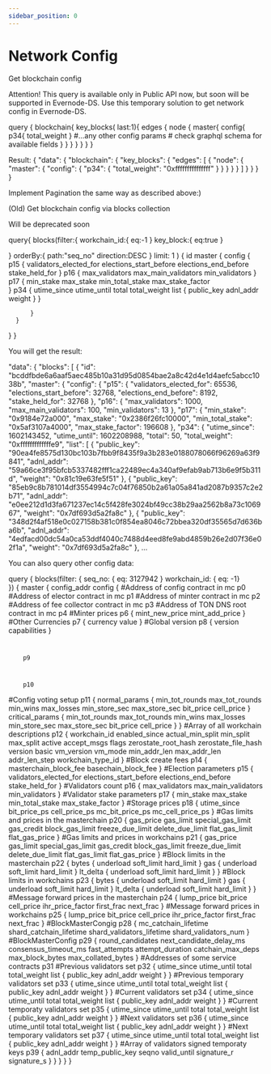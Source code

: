 ```yaml
---
sidebar_position: 0
---
```


# Network Config

Get blockchain config

Attention! This query is available only in Public API now, but soon will be supported in Evernode-DS. Use this temporary solution to get network config in Evernode-DS.

query {
  blockchain{
   key_blocks( last:1){
          edges {
           node {
                    master{
                     config{
                       p34{
                         total_weight
                       }
                       #...any other config params
                       # check graphql schema for available fields
                     }
                    }
           }
          }
   }
  }
}

Result:
{
  "data": {
    "blockchain": {
      "key_blocks": {
        "edges": [
          {
            "node": {
              "master": {
                "config": {
                  "p34": {
                    "total_weight": "0xfffffffffffffff"
                  }
                }
              }
            }
          }
        ]
      }
    }
  }
}

Implement Pagination  the same way as described above:)


(Old) Get blockchain config via blocks collection

Will be deprecated soon

query{
  blocks(filter:{
    workchain_id:{
      eq:-1
    }
    key_block:{
      eq:true
    }

  }
    orderBy:{
      path:"seq_no"
      direction:DESC
    }
    limit: 1
  )
  {
    id
       master { 
          config {
            p15 {
              validators_elected_for
              elections_start_before
              elections_end_before
              stake_held_for
            }
             p16 {
              max_validators
              max_main_validators
              min_validators
            }
            p17 {
              min_stake
              max_stake
              min_total_stake
              max_stake_factor          
            }
            p34 {
              utime_since
              utime_until
              total
              total_weight
              list {
                public_key
                adnl_addr
                weight
              }
            }

          }
      }
  }
}

You will get the result:

"data": {
    "blocks": [
      {
        "id": "bcddfbde6a6aaf5aec485b10a31d95d0854bae2a8c42d4e1d4aefc5abcc1038b",
        "master": {
          "config": {
            "p15": {
              "validators_elected_for": 65536,
              "elections_start_before": 32768,
              "elections_end_before": 8192,
              "stake_held_for": 32768
            },
            "p16": {
              "max_validators": 1000,
              "max_main_validators": 100,
              "min_validators": 13
            },
            "p17": {
              "min_stake": "0x9184e72a000",
              "max_stake": "0x2386f26fc10000",
              "min_total_stake": "0x5af3107a4000",
              "max_stake_factor": 196608
            },
            "p34": {
              "utime_since": 1602143452,
              "utime_until": 1602208988,
              "total": 50,
              "total_weight": "0xfffffffffffffe9",
              "list": [
                {
                  "public_key": "90ea4fe8575d130bc103b7fbb9f8435f9a3b283e0188078066f96269a63f9841",
                  "adnl_addr": "59a66ce3f95bfcb5337482fff1ca22489ec4a340af9efab9ab713b6e9f5b311d",
                  "weight": "0x81c19e63fe5f51"
                },
                {
                  "public_key": "85eb9c8b781014df3554994c7c04f76850b2a61a05a841ad2087b9357c2e2b71",
                  "adnl_addr": "e0ee212d1d3fa671237ec14c5f428fe3024bf49cc38b29aa2562b8a73c106967",
                  "weight": "0x7df693d5a2fa8c"
                },
                {
                  "public_key": "348d2f4af518e0c027158b381c0f854ea8046c72bbea320df35565d7d636ba6b",
                  "adnl_addr": "4edfacd00dc54a0ca53ddf4040c7488d4eed8fe9abd4859b26e2d07f36e02f1a",
                  "weight": "0x7df693d5a2fa8c"
                },
              ...
              
You can also query other config data:

query { 
  blocks(filter: { 
    seq_no: { eq: 3127942 }
    workchain_id: { eq: -1}  
  }) {
    master {
      config_addr
      config {
#Address of config contract in mc
        p0
#Address of elector contract in mc
        p1
#Address of minter contract in mc
        p2
#Address of fee collector contract in mc
        p3
#Address of TON DNS root contract in mc
        p4
#Minter prices
        p6 {
          mint_new_price
          mint_add_price
        }
#Other Currencies
        p7 {
          currency
          value
        }
#Global version
        p8 {
          version
          capabilities
        }
#
        p9
#        
        p10
#Config voting setup
        p11 {
          normal_params {
            min_tot_rounds
            max_tot_rounds
            min_wins
            max_losses
            min_store_sec
            max_store_sec
            bit_price
            cell_price
          }
          critical_params {
            min_tot_rounds
            max_tot_rounds
            min_wins
            max_losses
            min_store_sec
            max_store_sec
            bit_price
            cell_price
          }
        }
#Array of all workchain descriptions
        p12 {
          workchain_id
          enabled_since
          actual_min_split
          min_split
          max_split
          active
          accept_msgs
          flags
          zerostate_root_hash
          zerostate_file_hash
          version
          basic
          vm_version
          vm_mode
          min_addr_len
          max_addr_len
          addr_len_step
          workchain_type_id
        }
#Block create fees
        p14 {
          masterchain_block_fee
          basechain_block_fee
        }
#Election parameters
        p15 {
          validators_elected_for
          elections_start_before
          elections_end_before
          stake_held_for
        }
#Validators count
        p16 {
          max_validators
          max_main_validators
          min_validators
        }
#Validator stake parameters
        p17 {
          min_stake
          max_stake
          min_total_stake
          max_stake_factor
        }
#Storage prices
        p18 {
          utime_since
          bit_price_ps
          cell_price_ps
          mc_bit_price_ps
          mc_cell_price_ps
        }
#Gas limits and prices in the masterchain
        p20 {
          gas_price
          gas_limit
          special_gas_limit
          gas_credit
          block_gas_limit
          freeze_due_limit
          delete_due_limit
          flat_gas_limit
          flat_gas_price
        }
#Gas limits and prices in workchains
        p21 {
          gas_price
          gas_limit
          special_gas_limit
          gas_credit
          block_gas_limit
          freeze_due_limit
          delete_due_limit
          flat_gas_limit
          flat_gas_price 
        }
#Block limits in the masterchain
        p22 {
          bytes {
              underload
              soft_limit
              hard_limit
          }
            gas {
              underload
              soft_limit
              hard_limit
            }
            lt_delta {
              underload
              soft_limit
              hard_limit
            }
          }
#Block limits in workchains
        p23 {
          bytes {
              underload
              soft_limit
              hard_limit
            }
            gas {
              underload
              soft_limit
              hard_limit
            }
            lt_delta {
              underload
              soft_limit
              hard_limit
            } 
        }
#Message forward prices in the masterchain
        p24 {
          lump_price
          bit_price
          cell_price
          ihr_price_factor
          first_frac
          next_frac
        } 
#Message forward prices in workchains
        p25 {
          lump_price
          bit_price
          cell_price
          ihr_price_factor
          first_frac
          next_frac
        }
#BlockMasterCongig
        p28 {
          mc_catchain_lifetime
          shard_catchain_lifetime
          shard_validators_lifetime
          shard_validators_num
        }
#BlockMasterConfig
        p29 {
          round_candidates
          next_candidate_delay_ms
          consensus_timeout_ms
          fast_attempts
          attempt_duration
          catchain_max_deps
          max_block_bytes
          max_collated_bytes
        }
#Addresses of some service contracts
        p31
#Previous validators set
        p32 {
          utime_since
          utime_until
          total
          total_weight
          list {
            public_key
            adnl_addr
            weight
          }
        }
#Previous temporary validators set
        p33 {
          utime_since
          utime_until
          total
          total_weight
          list {
            public_key
            adnl_addr
            weight
          }
        }
#Current validators set
        p34 {
          utime_since
          utime_until
          total
          total_weight
          list {
            public_key
            adnl_addr
            weight
          }
        }
#Current temporaty validators set
        p35 {
          utime_since
          utime_until
          total
          total_weight
          list {
            public_key
            adnl_addr
            weight
          }
        }
#Next validators set
        p36 {
          utime_since
          utime_until
          total
          total_weight
          list {
            public_key
            adnl_addr
            weight
          }
        }
#Next temporary validators set
        p37 {
          utime_since
          utime_until
          total
          total_weight
          list {
            public_key
            adnl_addr
            weight
          }
        }
#Array of validators signed temporaty keys
        p39 {
          adnl_addr
          temp_public_key
          seqno
          valid_until
          signature_r
          signature_s
        }
      } 
    }
  }
}